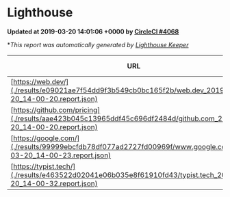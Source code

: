
# Lighthouse

**Updated at 2019-03-20 14:01:06 +0000 by [CircleCI #4068](https://circleci.com/gh/ItinerisLtd/lighthouse-keeper-example/4068)**

**This report was automatically generated by [Lighthouse Keeper](https://github.com/itinerisltd/lighthouse-keeper)*

| URL | Performance | Accessibility | Best Practices | SEO | PWA | Updated At |
| --- | --- | --- | --- | --- | --- | --- |
| [https://web.dev/](./results/e09021ae7f54dd9f3b549cb0bc165f2b/web.dev_2019-03-20_14-00-20.report.json) | 0.89 | 0.93 | 1 | 0.96 | 1 | 2019-03-20T14:00:20.912Z |
| [https://github.com/pricing](./results/aae423b045c13965ddf45c696df2484d/github.com_2019-03-20_14-00-20.report.json) | 0.87 | 0.89 | 0.93 | 0.9 | 0.58 | 2019-03-20T14:00:20.259Z |
| [https://google.com/](./results/99999ebcfdb78df077ad2727fd00969f/www.google.com_2019-03-20_14-00-23.report.json) | 0.94 | 0.71 | 0.93 | 0.8 | 0.58 | 2019-03-20T14:00:23.778Z |
| [https://typist.tech/](./results/e463522d02041e06b035e8f61910fd43/typist.tech_2019-03-20_14-00-32.report.json) | 1 |  |  |  |  | 2019-03-20T14:00:32.033Z |
